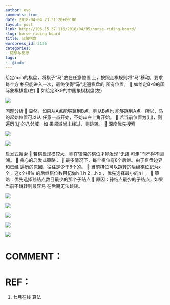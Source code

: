 ```yaml
---
author: evo
comments: true
date: 2018-04-04 23:31:20+00:00
layout: post
link: http://106.15.37.116/2018/04/05/horse-riding-board/
slug: horse-riding-board
title: 马踏棋盘
wordpress_id: 3126
categories:
- 随想与反思
tags:
- '@todo'
---
```


<!-- more -->

给定m×n的棋盘，将棋子“马”放在任意位置
上，按照走棋规则将“马”移动，要求每个方
格只能进入一次，最终使得“马”走遍棋盘的
所有位置。
 如给定8×8的国际象棋棋盘(右)
 如给定8×9的中国象棋棋盘(左)


![](http://106.15.37.116/wp-content/uploads/2018/04/img_5ac55f30ae843.png)




问题分析
 显然，如果从A点能够跳到B点，则从B点也
能够跳到A点。所以，马的起始位置可以从
任意一点开始，不妨从左上角开始。
 若当前位置为(i,j)，则遍历(i,j)的八邻域，如
果邻域尚未经过，则跳转。
 深度优先搜索


![](http://106.15.37.116/wp-content/uploads/2018/04/img_5ac55f53cd7f1.png)




![](http://106.15.37.116/wp-content/uploads/2018/04/img_5ac55f6159c1c.png)


启发式搜索
 若棋盘规模较大，则在较深的棋位才能发现“无路
可走”而不得不回溯。
 贪心的启发式策略：
 最多情况下，每个棋位有8个后继。由于棋盘边界和已经
遍历的原因，往往是少于8个的。
 当前棋位可以跳转的后继棋位记为x个，这x个棋位
的后继棋位数目记做h 1 h 2 …h x ，优先选择最小的h i 。
 策略：优先选择孙结点数目最少的那个子结点
 原因：孙结点最少的子结点，如果当前不跳转则最容易
在后期无法跳转。


![](http://106.15.37.116/wp-content/uploads/2018/04/img_5ac55f82bad11.png)




![](http://106.15.37.116/wp-content/uploads/2018/04/img_5ac55f8de5e23.png)




![](http://106.15.37.116/wp-content/uploads/2018/04/img_5ac55f9511be8.png)




![](http://106.15.37.116/wp-content/uploads/2018/04/img_5ac55f9b363d1.png)




![](http://106.15.37.116/wp-content/uploads/2018/04/img_5ac55fa59f4e9.png)







# COMMENT：





# REF：





 	
  1. 七月在线 算法



